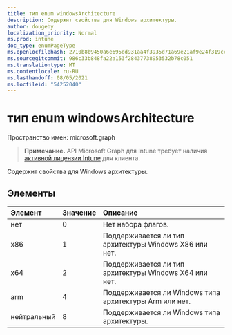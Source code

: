 ```yaml
---
title: тип enum windowsArchitecture
description: Содержит свойства для Windows архитектуры.
author: dougeby
localization_priority: Normal
ms.prod: intune
doc_type: enumPageType
ms.openlocfilehash: 2710b8b9450a6e695dd931aa4f3935d71a69e21af9e24f319ccbb434c9c45f21
ms.sourcegitcommit: 986c33b848fa22a153f28437738953532b78c051
ms.translationtype: MT
ms.contentlocale: ru-RU
ms.lasthandoff: 08/05/2021
ms.locfileid: "54252040"
---
```

# <a name="windowsarchitecture-enum-type"></a>тип enum windowsArchitecture

Пространство имен: microsoft.graph

> **Примечание.** API Microsoft Graph для Intune требует наличия [активной лицензии Intune](https://go.microsoft.com/fwlink/?linkid=839381) для клиента.

Содержит свойства для Windows архитектуры.

## <a name="members"></a>Элементы
|Элемент|Значение|Описание|
|:---|:---|:---|
|нет|0|Нет набора флагов.|
|x86|1|Поддерживается ли тип архитектуры Windows X86 или нет.|
|x64|2|Поддерживается ли тип архитектуры Windows X64 или нет.|
|arm|4 |Поддерживается ли Windows типа архитектуры Arm или нет.|
|нейтральный|8 |Поддерживается ли Windows типа архитектуры.|




